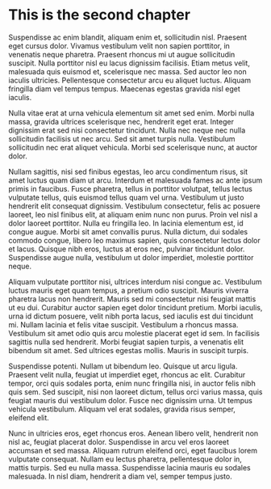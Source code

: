 # This is the second chapter

Suspendisse ac enim blandit, aliquam enim et, sollicitudin nisl. Praesent eget cursus dolor. Vivamus vestibulum velit non sapien porttitor, in venenatis neque pharetra. Praesent rhoncus mi ut augue sollicitudin suscipit. Nulla porttitor nisl eu lacus dignissim facilisis. Etiam metus velit, malesuada quis euismod et, scelerisque nec massa. Sed auctor leo non iaculis ultricies. Pellentesque consectetur arcu eu aliquet luctus. Aliquam fringilla diam vel tempus tempus. Maecenas egestas gravida nisl eget iaculis.

Nulla vitae erat at urna vehicula elementum sit amet sed enim. Morbi nulla massa, gravida ultrices scelerisque nec, hendrerit eget erat. Integer dignissim erat sed nisi consectetur tincidunt. Nulla nec neque nec nulla sollicitudin facilisis ut nec arcu. Sed sit amet turpis nulla. Vestibulum sollicitudin nec erat aliquet vehicula. Morbi sed scelerisque nunc, at auctor dolor.

Nullam sagittis, nisi sed finibus egestas, leo arcu condimentum risus, sit amet luctus quam diam ut arcu. Interdum et malesuada fames ac ante ipsum primis in faucibus. Fusce pharetra, tellus in porttitor volutpat, tellus lectus vulputate tellus, quis euismod tellus quam vel urna. Vestibulum ut justo hendrerit elit consequat dignissim. Vestibulum consectetur, felis ac posuere laoreet, leo nisl finibus elit, at aliquam enim nunc non purus. Proin vel nisl a dolor laoreet porttitor. Nulla eu fringilla leo. In lacinia elementum est, id congue augue. Morbi sit amet convallis purus. Nulla dictum, dui sodales commodo congue, libero leo maximus sapien, quis consectetur lectus dolor et lacus. Quisque nibh eros, luctus at eros nec, pulvinar tincidunt dolor. Suspendisse augue nulla, vestibulum ut dolor imperdiet, molestie porttitor neque.

Aliquam vulputate porttitor nisi, ultrices interdum nisi congue ac. Vestibulum luctus mauris eget quam tempus, a pretium odio suscipit. Mauris viverra pharetra lacus non hendrerit. Mauris sed mi consectetur nisi feugiat mattis ut eu dui. Curabitur auctor sapien eget dolor tincidunt pretium. Morbi iaculis, urna id dictum posuere, velit nibh porta lacus, sed iaculis est dui tincidunt mi. Nullam lacinia et felis vitae suscipit. Vestibulum a rhoncus massa. Vestibulum sit amet odio quis arcu molestie placerat eget id sem. In facilisis sagittis nulla sed hendrerit. Morbi feugiat sapien turpis, a venenatis elit bibendum sit amet. Sed ultrices egestas mollis. Mauris in suscipit turpis.

Suspendisse potenti. Nullam ut bibendum leo. Quisque ut arcu ligula. Praesent velit nulla, feugiat ut imperdiet eget, rhoncus ac elit. Curabitur tempor, orci quis sodales porta, enim nunc fringilla nisi, in auctor felis nibh quis sem. Sed suscipit, nisi non laoreet dictum, tellus orci varius massa, quis feugiat mauris dui vestibulum dolor. Fusce nec dignissim urna. Ut tempus vehicula vestibulum. Aliquam vel erat sodales, gravida risus semper, eleifend elit.

Nunc in ultricies eros, eget rhoncus eros. Aenean libero velit, hendrerit non nisl ac, feugiat placerat dolor. Suspendisse in arcu vel eros laoreet accumsan et sed massa. Aliquam rutrum eleifend orci, eget faucibus lorem vulputate consequat. Nullam eu lectus pharetra, pellentesque dolor in, mattis turpis. Sed eu nulla massa. Suspendisse lacinia mauris eu sodales malesuada. In nisl diam, hendrerit a diam vel, semper tempus justo.